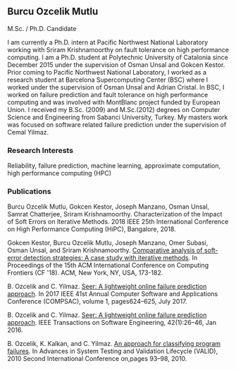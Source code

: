 
## Burcu Ozcelik Mutlu

M.Sc. / Ph.D. Candidate


I am currently a Ph.D. intern at Pacific Northwest National Laboratory working with Sriram Krishnamoorthy on fault tolerance on high performance computing. I am a Ph.D. student at Polytechnic University of Catalonia since December 2015 under the supervision of Osman Unsal and Gokcen Kestor. Prior coming to Pacific Northwest National Laboratory, I worked as a research student at Barcelona Supercomputing Center (BSC) where I worked under the supervision of Osman Unsal and Adrian Cristal. In BSC, I worked on failure prediction and fault tolerance on high performance computing and was involved with MontBlanc project funded by European Union. I received my B.Sc. (2009) and M.Sc.(2012) degrees on Computer Science and Engineering from Sabanci University, Turkey. My masters work was focused on software related failure prediction under the supervision of Cemal Yilmaz.


### Research Interests

Reliability, failure prediction, machine learning, approximate computation, high performance computing (HPC)

### Publications

Burcu Ozcelik Mutlu, Gokcen Kestor, Joseph Manzano, Osman Unsal, Samrat Chatterjee, Sriram Krishnamoorthy. Characterization of the Impact of Soft Errors on Iterative Methods. 2018 IEEE 25th International Conference on High Performance Computing (HiPC), Bangalore, 2018.

Gokcen Kestor, Burcu Ozcelik Mutlu, Joseph Manzano, Omer Subasi, Osman Unsal, and Sriram Krishnamoorthy. [Comparative analysis of soft-error detection strategies: A case study with iterative methods](https://dl.acm.org/citation.cfm?id=3203240). In Proceedings of the 15th ACM International Conference on Computing Frontiers (CF '18). ACM, New York, NY, USA, 173-182.

B. Ozcelik and C. Yilmaz. [Seer: A lightweight online failure prediction approach](https://ieeexplore.ieee.org/document/8029667). In 2017 IEEE 41st Annual Computer Software and Applications Conference (COMPSAC), volume 1, pages624–625, July 2017.

B. Ozcelik and C. Yilmaz.   [Seer: A lightweight online failure prediction approach](https://ieeexplore.ieee.org/document/7120143). IEEE Transactions on Software Engineering, 42(1):26–46, Jan 2016.

B. Ozcelik, K. Kalkan, and C. Yilmaz. [An approach for classifying program failures](https://ieeexplore.ieee.org/document/5617204). In Advances in System Testing and Validation Lifecycle (VALID), 2010 Second International Conference on,pages 93–98, 2010.
